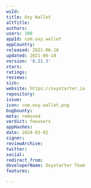 ```yaml
---
wsId: 
title: Oxy Wallet
altTitle: 
authors: 
users: 100
appId: com.oxy.wallet
appCountry: 
released: 2021-06-18
updated: 2021-06-18
version: '0.21.3'
stars: 
ratings: 
reviews: 
size: 
website: https://oxystarter.io
repository: 
issue: 
icon: com.oxy.wallet.png
bugbounty: 
meta: removed
verdict: fewusers
appHashes: 
date: 2024-03-02
signer: 
reviewArchive: 
twitter: 
social: 
redirect_from: 
developerName: Oxystarter Team
features: 

---
```


